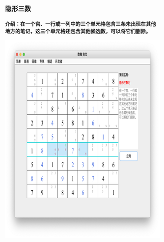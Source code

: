 ## 隐形三数    
### 介绍：在一个宫、一行或一列中的三个单元格包含三条未出现在其他地方的笔记，这三个单元格还包含其他候选数，可以将它们删除。     
<img src="picture/hidden_triples_CN.png" width="825" height="645" >
